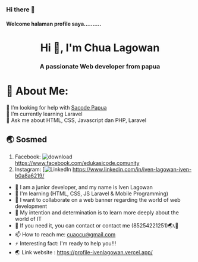 ### Hi there 👋
#### Welcome halaman profile saya..........


<h1 align="center">Hi 👋, I'm Chua Lagowan</h1>
<h3 align="center">A passionate Web developer from papua</h3>


# 💫 About Me:
🤝 I’m looking for help with [Sacode Papua](https://www.sacode.web.id/)<br>🌱 I’m currently learning Laravel <br>💬 Ask me about HTML, CSS, Javascript dan PHP, Laravel<br>

## 🌏 Sosmed
1. Facebook: ![download](https://github.com/IvenLagowan/IvenLagowan/assets/94290469/d1c20fae-2e7d-42c3-8d68-0e22993243f9) https://www.facebook.com/edukasicode.comunity <br>
2. Instagram: [![LinkedIn](https://img.shields.io/badge/LinkedIn-%230077B5.svg?logo=linkedin&logoColor=white) https://www.linkedin.com/in/iven-lagowan-iven-b0a8a6219/




- 🔭 I am a junior developer, and my name is Iven Lagowan
- 🌱 I'm learning (HTML, CSS, JS Laravel & Mobile Programming)
- 👯 I want to collaborate on a web banner regarding the world of web development
- 🤔 My intention and determination is to learn more deeply about the world of IT
- 💬 If you need it, you can contact or contact me (85254221251)🌏📞📱
- 📫 How to reach me: cuaocu@gmail.com
- ⚡ Interesting fact: I'm ready to help you!!!
- 🌏 Link website : https://profile-ivenlagowan.vercel.app/
